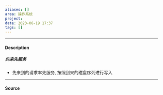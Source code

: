 ```yaml
---
aliases: []
area: 操作系统
project: 
date: 2023-06-19 17:37
tags: []
---
```

---
#### Description
##### 先来先服务
- 先来到的请求率先服务, 按照到来的磁盘序列进行写入





---
#### Source
